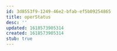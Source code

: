 ```yaml
---
id: 3d8553f9-1249-46e2-bfab-ef5b09254865
title: operStatus
desc: ''
updated: 1618573905314
created: 1618573905314
stub: true
---
```


